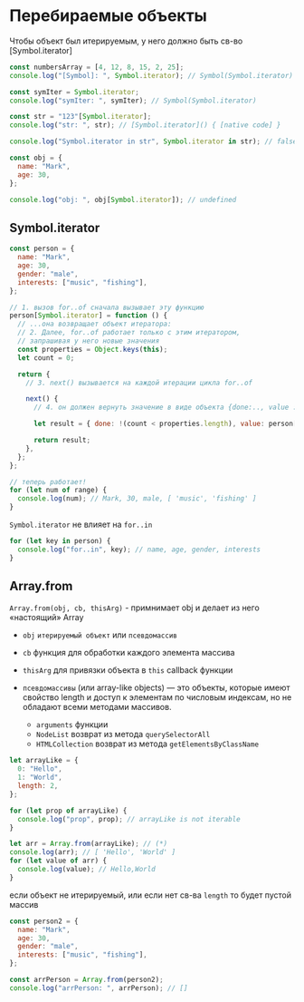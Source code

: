 # Перебираемые объекты

Чтобы объект был итерируемым, у него должно быть св-во [Symbol.iterator]

```js
const numbersArray = [4, 12, 8, 15, 2, 25];
console.log("[Symbol]: ", Symbol.iterator); // Symbol(Symbol.iterator)

const symIter = Symbol.iterator;
console.log("symIter: ", symIter); // Symbol(Symbol.iterator)

const str = "123"[Symbol.iterator];
console.log("str: ", str); // [Symbol.iterator]() { [native code] }

console.log("Symbol.iterator in str", Symbol.iterator in str); // false

const obj = {
  name: "Mark",
  age: 30,
};

console.log("obj: ", obj[Symbol.iterator]); // undefined
```

## Symbol.iterator

```js
const person = {
  name: "Mark",
  age: 30,
  gender: "male",
  interests: ["music", "fishing"],
};

// 1. вызов for..of сначала вызывает эту функцию
person[Symbol.iterator] = function () {
  // ...она возвращает объект итератора:
  // 2. Далее, for..of работает только с этим итератором,
  // запрашивая у него новые значения
  const properties = Object.keys(this);
  let count = 0;

  return {
    // 3. next() вызывается на каждой итерации цикла for..of

    next() {
      // 4. он должен вернуть значение в виде объекта {done:.., value :...}

      let result = { done: !(count < properties.length), value: person[properties[count++]] };

      return result;
    },
  };
};

// теперь работает!
for (let num of range) {
  console.log(num); // Mark, 30, male, [ 'music', 'fishing' ]
}
```

`Symbol.iterator` не влияет на `for..in`

```js
for (let key in person) {
  console.log("for..in", key); // name, age, gender, interests
}
```

## Array.from

`Array.from(obj, cb, thisArg)` - примнимает obj и делает из него «настоящий» Array

- `obj` `итерируемый объект` или `псевдомассив`
- `cb` функция для обработки каждого элемента массива
- `thisArg` для привязки объекта в `this` callback функции

- `псевдомассивы` (или array-like objects) — это объекты, которые имеют свойство length и доступ к элементам по числовым индексам, но не обладают всеми методами массивов.
  - `arguments` функции
  - `NodeList` возврат из метода `querySelectorAll`
  - `HTMLCollection` возврат из метода `getElementsByClassName`

```js
let arrayLike = {
  0: "Hello",
  1: "World",
  length: 2,
};

for (let prop of arrayLike) {
  console.log("prop", prop); // arrayLike is not iterable
}

let arr = Array.from(arrayLike); // (*)
console.log(arr); // [ 'Hello', 'World' ]
for (let value of arr) {
  console.log(value); // Hello,World
}
```

если объект не итерируемый, или если нет св-ва `length` то будет пустой массив

```js
const person2 = {
  name: "Mark",
  age: 30,
  gender: "male",
  interests: ["music", "fishing"],
};

const arrPerson = Array.from(person2);
console.log("arrPerson: ", arrPerson); // []
```
